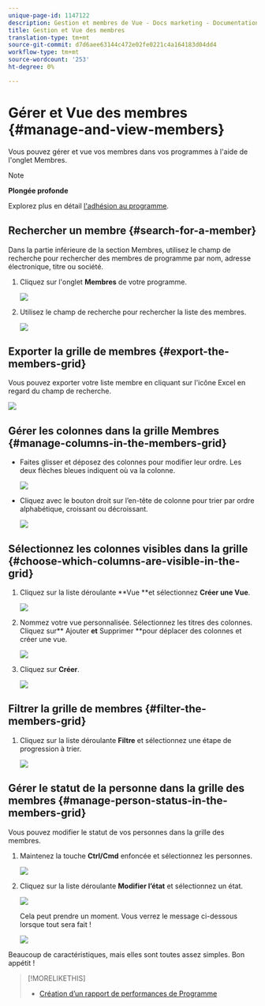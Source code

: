 ```yaml
---
unique-page-id: 1147122
description: Gestion et membres de Vue - Docs marketing - Documentation du produit
title: Gestion et Vue des membres
translation-type: tm+mt
source-git-commit: d7d6aee63144c472e02fe0221c4a164183d04dd4
workflow-type: tm+mt
source-wordcount: '253'
ht-degree: 0%

---
```



# Gérer et Vue des membres {#manage-and-view-members}

Vous pouvez gérer et vue vos membres dans vos programmes à l&#39;aide de l&#39;onglet Membres.

>[!NOTE]
>
>**Plongée profonde**
>
> Explorez plus en détail [l&#39;adhésion au programme](../../../../product-docs/core-marketo-concepts/programs/creating-programs/understanding-program-membership.md).

## Rechercher un membre {#search-for-a-member}

Dans la partie inférieure de la section Membres, utilisez le champ de recherche pour rechercher des membres de programme par nom, adresse électronique, titre ou société.

1. Cliquez sur l&#39;onglet **Membres** de votre programme.

   ![](assets/image2014-10-1-16-3a0-3a29.png)

1. Utilisez le champ de recherche pour rechercher la liste des membres.

   ![](assets/image2014-10-1-16-3a7-3a20.png)

## Exporter la grille de membres {#export-the-members-grid}

Vous pouvez exporter votre liste membre en cliquant sur l&#39;icône Excel en regard du champ de recherche.

![](assets/image2014-10-1-16-3a9-3a55.png)

## Gérer les colonnes dans la grille Membres {#manage-columns-in-the-members-grid}

* Faites glisser et déposez des colonnes pour modifier leur ordre. Les deux flèches bleues indiquent où va la colonne.

   ![](assets/image2014-10-1-16-3a25-3a30.png)

* Cliquez avec le bouton droit sur l’en-tête de colonne pour trier par ordre alphabétique, croissant ou décroissant.

   ![](assets/image2014-10-1-17-3a3-3a28.png)

## Sélectionnez les colonnes visibles dans la grille {#choose-which-columns-are-visible-in-the-grid}

1. Cliquez sur la liste déroulante **Vue **et sélectionnez **Créer une Vue**.

   ![](assets/image2014-10-1-16-3a32-3a43.png)

1. Nommez votre vue personnalisée. Sélectionnez les titres des colonnes. Cliquez sur** Ajouter **et** Supprimer **pour déplacer des colonnes et créer une vue.

   ![](assets/image2014-10-1-16-3a36-3a52.png)

1. Cliquez sur **Créer**.

   ![](assets/image2014-10-1-16-3a38-3a7.png)

## Filtrer la grille de membres {#filter-the-members-grid}

1. Cliquez sur la liste déroulante **Filtre** et sélectionnez une étape de progression à trier.

   ![](assets/image2014-10-1-16-3a42-3a4.png)

## Gérer le statut de la personne dans la grille des membres {#manage-person-status-in-the-members-grid}

Vous pouvez modifier le statut de vos personnes dans la grille des membres.

1. Maintenez la touche **Ctrl/Cmd** enfoncée et sélectionnez les personnes.

   ![](assets/image2014-10-1-16-3a44-3a27.png)

1. Cliquez sur la liste déroulante **Modifier l’état** et sélectionnez un état.

   ![](assets/image2014-10-1-16-3a47-3a45.png)

   Cela peut prendre un moment. Vous verrez le message ci-dessous lorsque tout sera fait !

   ![](assets/changestatusconfirm.png)

Beaucoup de caractéristiques, mais elles sont toutes assez simples. Bon appétit !

>[!MORELIKETHIS]
>
>* [Création d’un rapport de performances de Programme](../../../../product-docs/core-marketo-concepts/programs/program-performance-report/create-a-program-performance-report.md)

>



